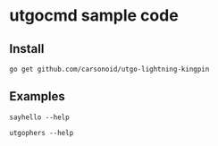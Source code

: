 # utgocmd sample code

## Install

```
go get github.com/carsonoid/utgo-lightning-kingpin
```

## Examples

```
sayhello --help
```

```
utgophers --help
```
